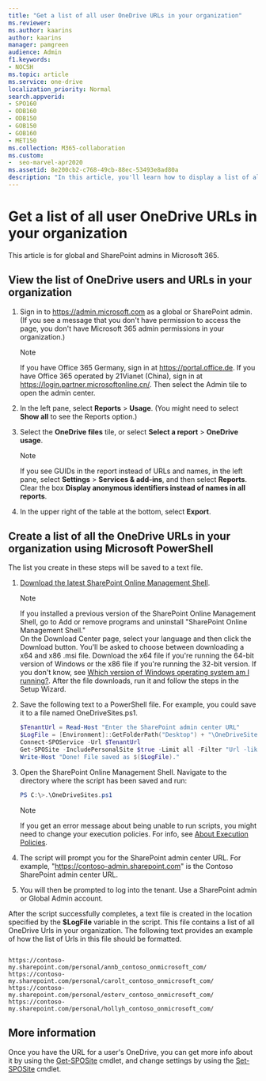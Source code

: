 ```yaml
---
title: "Get a list of all user OneDrive URLs in your organization"
ms.reviewer: 
ms.author: kaarins
author: kaarins
manager: pamgreen
audience: Admin
f1.keywords:
- NOCSH
ms.topic: article
ms.service: one-drive
localization_priority: Normal
search.appverid:
- SPO160
- ODB160
- ODB150
- GOB150
- GOB160
- MET150
ms.collection: M365-collaboration
ms.custom:
-  seo-marvel-apr2020
ms.assetid: 8e200cb2-c768-49cb-88ec-53493e8ad80a
description: "In this article, you'll learn how to display a list of all the OneDrive URLs for the users in your organization."
---
```


# Get a list of all user OneDrive URLs in your organization

This article is for global and SharePoint admins in Microsoft 365.
  
## View the list of OneDrive users and URLs in your organization

1. Sign in to https://admin.microsoft.com as a global or SharePoint admin. (If you see a message that you don't have permission to access the page, you don't have Microsoft 365 admin permissions in your organization.)
    
    > [!NOTE]
    > If you have Office 365 Germany, sign in at https://portal.office.de. If you have Office 365 operated by 21Vianet (China), sign in at https://login.partner.microsoftonline.cn/. Then select the Admin tile to open the admin center.  
    
2. In the left pane, select **Reports** \> **Usage**. (You might need to select **Show all** to see the Reports option.) 
    
3. Select the **OneDrive files** tile, or select **Select a report** \> **OneDrive usage**.

    > [!NOTE]
    > If you see GUIDs in the report instead of URLs and names, in the left pane, select **Settings** > **Services & add-ins**, and then select **Reports**. Clear the box **Display anonymous identifiers instead of names in all reports**.
    
4. In the upper right of the table at the bottom, select **Export**.
    
## Create a list of all the OneDrive URLs in your organization using Microsoft PowerShell
<a name="BKMK_Step2"> </a>

The list you create in these steps will be saved to a text file.
  
1. [Download the latest SharePoint Online Management Shell](https://go.microsoft.com/fwlink/p/?LinkId=255251).

    > [!NOTE]
    > If you installed a previous version of the SharePoint Online Management Shell, go to Add or remove programs and uninstall "SharePoint Online Management Shell." <br>On the Download Center page, select your language and then click the Download button. You'll be asked to choose between downloading a x64 and x86 .msi file. Download the x64 file if you're running the 64-bit version of Windows or the x86 file if you're running the 32-bit version. If you don't know, see [Which version of Windows operating system am I running?](https://support.microsoft.com/help/13443/windows-which-operating-system). After the file downloads, run it and follow the steps in the Setup Wizard.

2. Save the following text to a PowerShell file. For example, you could save it to a file named OneDriveSites.ps1.
    
     ```PowerShell
    $TenantUrl = Read-Host "Enter the SharePoint admin center URL"
    $LogFile = [Environment]::GetFolderPath("Desktop") + "\OneDriveSites.log"
    Connect-SPOService -Url $TenantUrl
    Get-SPOSite -IncludePersonalSite $true -Limit all -Filter "Url -like '-my.sharepoint.com/personal/'" | Select -ExpandProperty Url | Out-File $LogFile -Force
    Write-Host "Done! File saved as $($LogFile)."
     ```

3. Open the SharePoint Online Management Shell. Navigate to the directory where the script has been saved and run:

    ```PowerShell
    PS C:\>.\OneDriveSites.ps1
    ```

   > [!NOTE]
   > If you get an error message about being unable to run scripts, you might need to change your execution policies. For info, see [About Execution Policies](https://go.microsoft.com/fwlink/?linkid=869255). 
    
4. The script will prompt you for the SharePoint admin center URL. For example, "https://contoso-admin.sharepoint.com" is the Contoso SharePoint admin center URL.

5. You will then be prompted to log into the tenant. Use a SharePoint admin or Global Admin account.

After the script successfully completes, a text file is created in the location specified by the **$LogFile** variable in the script. This file contains a list of all OneDrive Urls in your organization. The following text provides an example of how the list of Urls in this file should be formatted.
  
```
                                                     
https://contoso-my.sharepoint.com/personal/annb_contoso_onmicrosoft_com/
https://contoso-my.sharepoint.com/personal/carolt_contoso_onmicrosoft_com/
https://contoso-my.sharepoint.com/personal/esterv_contoso_onmicrosoft_com/  
https://contoso-my.sharepoint.com/personal/hollyh_contoso_onmicrosoft_com/
```

## More information
<a name="BKMK_MoreInfo"> </a>

Once you have the URL for a user's OneDrive, you can get more info about it by using the [Get-SPOSite](https://go.microsoft.com/fwlink/?linkid=872326) cmdlet, and change settings by using the [Set-SPOSite](https://go.microsoft.com/fwlink/?linkid=872325) cmdlet.
